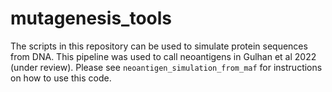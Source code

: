 # mutagenesis_tools

The scripts in this repository can be used to simulate protein sequences from DNA. This pipeline was used to call neoantigens in Gulhan et al 2022 (under review). Please see `neoantigen_simulation_from_maf` for instructions on how to use this code. 